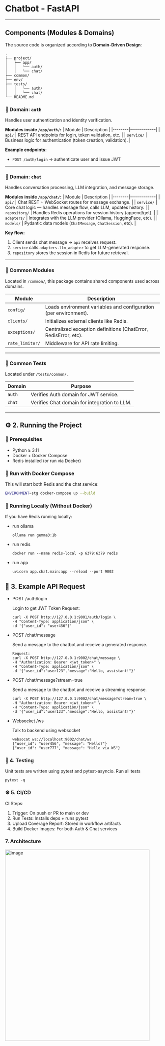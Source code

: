 # Chatbot - FastAPI
---

## Components (Modules & Domains)
The source code is organized according to **Domain-Driven Design**:
```
.
├── project/
│   ├── app/
│   │   └── auth/
│   │   └── chat/
├── common/
├── env/
├── tests/
│   │   └── auth/
│   │   └── chat/
└── README.md
```
### 🧱 Domain: `auth`
Handles user authentication and identity verification.

**Modules inside `/app/auth/`:**
| Module | Description |
|--------|-------------|
| `api/` | REST API endpoints for login, token validation, etc. |
| `service/` | Business logic for authentication (token creation, validation). |

**Example endpoints:**
- `POST /auth/login` → authenticate user and issue JWT

---

### 💬 Domain: `chat`
Handles conversation processing, LLM integration, and message storage.

**Modules inside `/app/chat/`:**
| Module | Description |
|--------|-------------|
| `api/` | Chat REST + WebSocket routes for message exchange. |
| `service/` | Core chat logic — handles message flow, calls LLM, updates history. |
| `repository/` | Handles Redis operations for session history (append/get). |
| `adapters/` | Integrates with the LLM provider (Ollama, HuggingFace, etc). |
| `models/` | Pydantic data models (`ChatMessage`, `ChatSession`, etc). |

**Key flow:**
1. Client sends chat message → `api` receives request.  
2. `service` calls `adapters.llm_adapter` to get LLM-generated response.  
3. `repository` stores the session in Redis for future retrieval.  

---

### 🧰 Common Modules
Located in `/common/`, this package contains shared components used across domains.

| Module | Description |
|--------|-------------|
| `config/` | Loads environment variables and configuration (per environment). |
| `clients/` | Initializes external clients like Redis. |
| `exceptions/` | Centralized exception definitions (ChatError, RedisError, etc). |
| `rate_limiter/` | Middleware for API rate limiting. |

---

### 🧪 Common Tests
Located under `/tests/common/`.

| Domain | Purpose |
|--------|----------|
| `auth` | Verifies Auth domain for JWT service. |
| `chat` | Verifies Chat domain for integration to LLM. |

---

## ⚙️ 2. Running the Project

### 🔧 Prerequisites
- Python ≥ 3.11  
- Docker + Docker Compose  
- Redis installed (or run via Docker)

### 🐳 Run with Docker Compose
This will start both Redis and the chat service:

  ```bash
  ENVIRONMENT=stg docker-compose up --build
  ```

### 🧠 Running Locally (Without Docker)
If you have Redis running locally:
- run ollama
  ```
  ollama run gemma3:1b
  ```
- run redis
  ```
  docker run --name redis-local -p 6379:6379 redis
  ```
- run app
  ```export ENVIRONMENT=dev
  uvicorn app.chat.main:app --reload --port 9002
  ```

## 📡 3. Example API Request
- POST /auth/login

  Login to get JWT Token
  Request:
  ```
  curl -X POST http://127.0.0.1:9001/auth/login \
  -H "Content-Type: application/json" \
  -d '{"user_id": "user456"}'
  ```
- POST /chat/message
  
  Send a message to the chatbot and receive a generated response.
  ```
  Request:
  curl -X POST http://127.0.0.1:9002/chat/message \
  -H "Authorization: Bearer <jwt_token>" \
  -H "Content-Type: application/json" \
  -d '{"user_id":"user123","message":"Hello, assistant!"}'
  ```
- POST /chat/message?stream=true

  Send a message to the chatbot and receive a streaming response.
  ```
  curl -X POST http://127.0.0.1:9002/chat/message?stream=true \
  -H "Authorization: Bearer <jwt_token>" \
  -H "Content-Type: application/json" \
  -d '{"user_id":"user123","message":"Hello, assistant!"}'
  ```

- Websocket /ws

  Talk to backend using websocket
  ```
  websocat ws://localhost:9002/chat/ws
  {"user_id": "user456", "message": "Hello?"}
  {"user_id": "user777", "message": "Hello via WS"}
  ```

### 🧪 4. Testing
Unit tests are written using pytest and pytest-asyncio.
Run all tests
```
pytest -q
```

### ⚙️ 5. CI/CD
CI Steps:
1. Trigger: On push or PR to main or dev
2. Run Tests: Installs deps + runs pytest
3. Upload Coverage Report: Stored in workflow artifacts
4. Build Docker Images: For both Auth & Chat services

### 7. Architecture
<img width="470" height="620" alt="image" src="https://github.com/user-attachments/assets/4922a8c3-e329-4180-9343-10ece2f5e591" />






